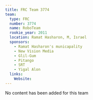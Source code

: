 ```yaml
---
title: FRC Team 3774
team:
  type: FRC
  number: 3774
  name: RoboTeam
  rookie_year: 2011
  location: Ramat Hasharon, M, Israel
  sponsors:
    - Ramat Hasharon's municapality
    - New Vision Media
    - Glil-Gum
    - Pitango
    - SRT
    - Yigal Alon
  links:
    Website: 
---
```

No content has been added for this team